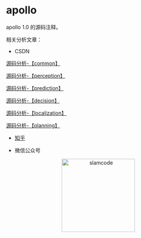 # apollo 

apollo 1.0 的源码注释。

相关分析文章：


* CSDN

[源码分析-【common】](http://blog.csdn.net/learnmoreonce/article/details/77511338)

[源码分析-【perception】](http://blog.csdn.net/learnmoreonce/article/details/77542419)

[源码分析-【prediction】](http://blog.csdn.net/learnmoreonce/article/details/77587095)

[源码分析-【decision】](http://blog.csdn.net/learnmoreonce/article/details/77916387)

[源码分析-【localization】](http://blog.csdn.net/learnmoreonce/article/details/77916412)

[源码分析-【planning】](http://blog.csdn.net/learnmoreonce/article/details/77916479)

* [知乎](https://zhuanlan.zhihu.com/learnmoreonce)

* 微信公众号

<div  align="center">    
 <img src="https://raw.githubusercontent.com/slam4code/SLAM/master/slamcode.jpg" width = "200" height = "200" alt="slamcode" align=center />
</div>
